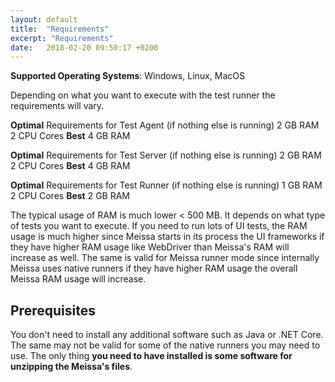 ```yaml
---
layout: default
title:  "Requirements"
excerpt: "Requirements"
date:   2018-02-20 09:50:17 +0200
---
```

**Supported Operating Systems**: Windows, Linux, MacOS

Depending on what you want to execute with the test runner the requirements will vary. 

**Optimal** Requirements for Test Agent (if nothing else is running)
2 GB RAM
2 CPU Cores
**Best**
4 GB RAM

**Optimal** Requirements for Test Server (if nothing else is running)
2 GB RAM
2 CPU Cores
**Best**
4 GB RAM

**Optimal** Requirements for Test Runner (if nothing else is running)
1 GB RAM
2 CPU Cores
**Best**
2 GB RAM

The typical usage of RAM is much lower < 500 MB. It depends on what type of tests you want to execute. If you need to run lots of UI tests, the RAM usage is much higher since Meissa starts in its process the UI frameworks if they have higher RAM usage like WebDriver than Meissa's RAM will increase as well. 
The same is valid for Meissa runner mode since internally Meissa uses native runners if they have higher RAM usage the overall Meissa RAM usage will increase.

## Prerequisites  ##
You don't need to install any additional software such as Java or .NET Core. The same may not be valid for some of the native runners you may need to use.
The only thing **you need to have installed is some software for unzipping the Meissa's files**.
